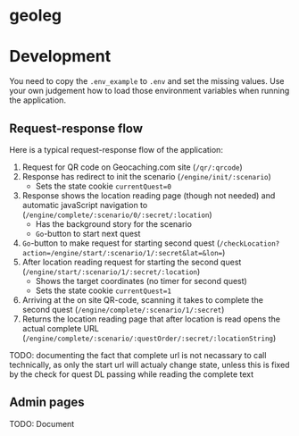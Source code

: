 # geoleg

# Development

You need to copy the `.env_example` to `.env` and set the missing values. Use your own judgement how to load those environment variables when running the application.

## Request-response flow

Here is a typical request-response flow of the application:
1. Request for QR code on Geocaching.com site (`/qr/:qrcode`)
1. Response has redirect to init the scenario (`/engine/init/:scenario`)
   - Sets the state cookie `currentQuest=0`
1. Response shows the location reading page (though not needed) and automatic javaScript navigation to (`/engine/complete/:scenario/0/:secret/:location`)
   - Has the background story for the scenario
   - `Go`-button to start next quest
1. `Go`-button to make request for starting second quest (`/checkLocation?action=/engine/start/:scenario/1/:secret&lat=&lon=`)
1. After location reading request for starting the second quest (`/engine/start/:scenario/1/:secret/:location`) 
   - Shows the target coordinates (no timer for second quest)
   - Sets the state cookie `currentQuest=1`
1. Arriving at the on site QR-code, scanning it takes to complete the second quest (`/engine/complete/:scenario/1/:secret`)
1. Returns the location reading page that after location is read opens the actual complete URL (`/engine/complete/:scenario/:questOrder/:secret/:locationString`)

TODO: documenting the fact that complete url is not necassary to call technically, as only the start url will actualy change state, unless this is fixed by the check for quest DL passing while reading the complete text

## Admin pages
TODO: Document